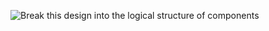 

![Break this design into the logical structure of components](../../../React/Class-2/first-project/public/boimela.png)